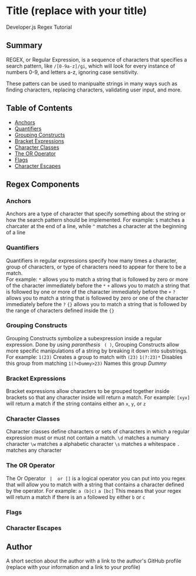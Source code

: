 # Title (replace with your title)

Developer.js Regex Tutorial

## Summary

<!-- Briefly summarize the regex you will be describing and what you will explain. Include a code snippet of the regex. Replace this text with your summary. -->

REGEX, or Regular Expression, is a sequence of characters that specifies a search pattern, 
like  ``` /[0-9a-z]/gi ```, which will look for every instance of numbers 0-9, and letters a-z, ignoring case sensitivity.

These patters can be used to manipualte strings in many ways such as finding characters, replacing characters, validating user input, and more. 

## Table of Contents

- [Anchors](#anchors)
- [Quantifiers](#quantifiers)
- [Grouping Constructs](#grouping-constructs)
- [Bracket Expressions](#bracket-expressions)
- [Character Classes](#character-classes)
- [The OR Operator](#the-or-operator)
- [Flags](#flags)
- [Character Escapes](#character-escapes)

## Regex Components

### Anchors
Anchors are a type of character that specify something about the string or how the search pattern should be implemented. 
For example:
``` $ ``` matches a charcater at the end of a line, while
``` ^ ``` matches a character at the beginning of a line

### Quantifiers
Quantifiers in regular expressions specify how many times a character, group of characters, or type of characters need to appear for there to be a match.  
For example:
``` * ``` allows you to match a string that is followed by zero or more of the character immediately before the ``` * ```
``` + ``` allows you to match a string that is followed by one or more of the character immediately before the ``` + ```
``` ? ``` allows you to match a string that is followed by zero or one of the character immediately before the ``` ? ```
``` {} ``` allows you to match a string that is followed by the range of characters defined inside the ``` {} ```


### Grouping Constructs
Grouping Constructs symbolize a subexpression inside a regular expression. Done by using *paranthesis* ```  ( ) ```, Grouping Constructs allow more specific manipulations of a string by breaking it down into substrings. 
For example:
``` 1(23) ``` Creates a group to match with ``` (23) ```
``` 1(?:23)* ``` Disables this group from matching
``` 1(?<Dummy>23) ``` Names this group *Dummy*

### Bracket Expressions
Bracket expressions allow characters to be grouped together inside brackets so that any character inside will return a match.
For example:
``` [xyx] ``` will return a match if the string contains either an ``` x ```, ``` y ```, or ``` z ```


### Character Classes
Character classes define characters or sets of characters in which a regular expression must or must not contain a match.
``` \d ``` matches a numary character
``` \w ``` matches a alphabetic character
``` \s ``` matches a whitespace
``` . ``` matches any character

### The OR Operator
The Or Operator ``` |  or []``` is a logical operator you can put into you regex that will allow you to match with a string that contains a character defined by the operator. 
For example:
``` a (b|c) ```
``` a [bc] ```
This means that your regex will return a match if there is an ``` a ``` followed by either ``` b ``` or ``` c ```

### Flags

### Character Escapes

## Author

A short section about the author with a link to the author's GitHub profile (replace with your information and a link to your profile)
